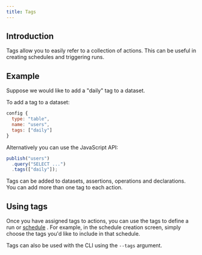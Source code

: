 ```yaml
---
title: Tags
---
```


## Introduction

Tags allow you to easily refer to a collection of actions. This can be useful in creating schedules and triggering runs.

## Example

Suppose we would like to add a "daily" tag to a dataset.

To add a tag to a dataset:

```js
config {
  type: "table",
  name: "users",
  tags: ["daily"]
}
```

Alternatively you can use the JavaScript API:

```js
publish("users")
  .query("SELECT ...")
  .tags(["daily"]);
```

Tags can be added to datasets, assertions, operations and declarations. You can add more than one tag to each action.

## Using tags

Once you have assigned tags to actions, you can use the tags to define a run or [schedule](../dataform-web/how-to-guides/scheduling) . For example, in the schedule creation
screen, simply choose the tags you'd like to include in that schedule.

Tags can also be used with the CLI using the `--tags` argument.
